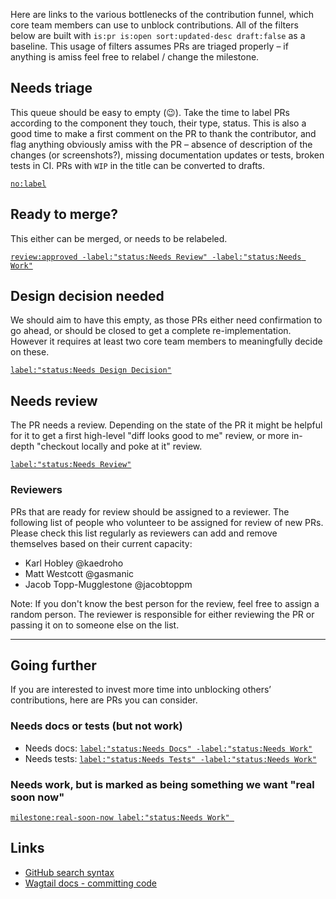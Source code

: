 Here are links to the various bottlenecks of the contribution funnel, which core team members can use to unblock contributions. All of the filters below are built with `is:pr is:open sort:updated-desc draft:false` as a baseline. This usage of filters assumes PRs are triaged properly – if anything is amiss feel free to relabel / change the milestone.

## Needs triage

This queue should be easy to empty (😉). Take the time to label PRs according to the component they touch, their type, status. This is also a good time to make a first comment on the PR to thank the contributor, and flag anything obviously amiss with the PR – absence of description of the changes (or screenshots?), missing documentation updates or tests, broken tests in CI. PRs with `WIP` in the title can be converted to drafts.

[`no:label`](https://github.com/wagtail/wagtail/pulls?q=is%3Apr+is%3Aopen+sort%3Aupdated-desc+no%3Alabel+draft%3Afalse)

## Ready to merge?

This either can be merged, or needs to be relabeled.

[`review:approved -label:"status:Needs Review" -label:"status:Needs Work"`](https://github.com/wagtail/wagtail/pulls?q=is%3Apr+is%3Aopen+draft%3Afalse+sort%3Aupdated-desc+review%3Aapproved+-label%3A%22status%3ANeeds+Review%22+-label%3A%22status%3ANeeds+Work%22)

## Design decision needed

We should aim to have this empty, as those PRs either need confirmation to go ahead, or should be closed to get a complete re-implementation. However it requires at least two core team members to meaningfully decide on these.

[`label:"status:Needs Design Decision"`](https://github.com/wagtail/wagtail/pulls?q=is%3Apr+is%3Aopen+draft%3Afalse+sort%3Aupdated-desc+label%3A%22status%3ANeeds+Design+Decision%22+)

## Needs review

The PR needs a review. Depending on the state of the PR it might be helpful for it to get a first high-level "diff looks good to me" review, or more in-depth "checkout locally and poke at it" review.

[`label:"status:Needs Review"`](https://github.com/wagtail/wagtail/pulls?q=is%3Apr+is%3Aopen+draft%3Afalse+sort%3Aupdated-desc+label%3A%22status%3ANeeds+Review%22+)

### Reviewers

PRs that are ready for review should be assigned to a reviewer. The following list of people who volunteer to be assigned for review of new PRs. Please check this list regularly as reviewers can add and remove themselves based on their current capacity:

 - Karl Hobley @kaedroho
 - Matt Westcott @gasmanic
 - Jacob Topp-Mugglestone @jacobtoppm

Note: If you don't know the best person for the review, feel free to assign a random person. The reviewer is responsible for either reviewing the PR or passing it on to someone else on the list.

---

## Going further

If you are interested to invest more time into unblocking others’ contributions, here are PRs you can consider.

### Needs docs or tests (but not work)

- Needs docs: [`label:"status:Needs Docs" -label:"status:Needs Work"`](https://github.com/wagtail/wagtail/pulls?q=is%3Apr+is%3Aopen+draft%3Afalse+sort%3Aupdated-desc+label%3A%22status%3ANeeds+Docs%22+-label%3A%22status%3ANeeds+Work%22+)
- Needs tests: [`label:"status:Needs Tests" -label:"status:Needs Work"`](https://github.com/wagtail/wagtail/pulls?q=is%3Apr+is%3Aopen+draft%3Afalse+sort%3Aupdated-desc+label%3A%22status%3ANeeds+Tests%22+-label%3A%22status%3ANeeds+Work%22+)

### Needs work, but is marked as being something we want "real soon now"

[`milestone:real-soon-now label:"status:Needs Work" `](https://github.com/wagtail/wagtail/pulls?q=is%3Apr+is%3Aopen+draft%3Afalse+sort%3Aupdated-desc+milestone%3Areal-soon-now+label%3A%22status%3ANeeds+Work%22+)

## Links

- [GitHub search syntax](https://help.github.com/en/github/searching-for-information-on-github/understanding-the-search-syntax)
- [Wagtail docs - committing code](https://docs.wagtail.io/en/latest/contributing/committing.html)